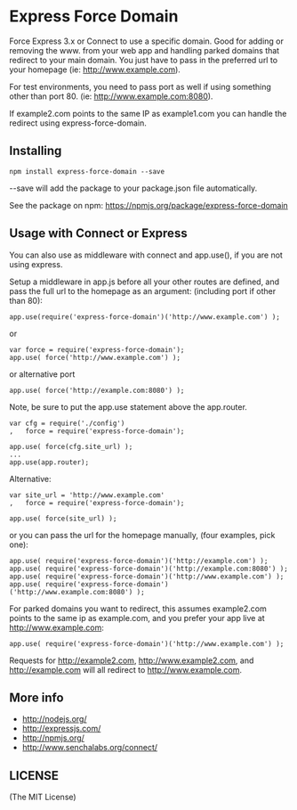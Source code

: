Express Force Domain
===========

Force Express 3.x or Connect to use a specific domain. Good for adding or removing the www. from your web app and handling parked domains that redirect to your main domain. You just have to pass in the preferred url to your homepage (ie: http://www.example.com).

For test environments, you need to pass port as well if using something other than port 80. (ie: http://www.example.com:8080).

If example2.com points to the same IP as example1.com you can handle the redirect using express-force-domain.

Installing
----

	npm install express-force-domain --save

--save will add the package to your package.json file automatically.

See the package on npm: https://npmjs.org/package/express-force-domain

Usage with Connect or Express
----

You can also use as middleware with connect and app.use(), if you are not using express. 

Setup a middleware in app.js before all your other routes are defined, and pass the full url to the homepage as an argument: (including port if other than 80):

	app.use(require('express-force-domain')('http://www.example.com') );

or

	var	force = require('express-force-domain');
	app.use( force('http://www.example.com') );

or alternative port

	app.use( force('http://example.com:8080') );

Note, be sure to put the app.use statement above the app.router.

	var cfg = require('./config')
	,	force = require('express-force-domain');

	app.use( force(cfg.site_url) );
	...
	app.use(app.router);

Alternative:

	var site_url = 'http://www.example.com'
	,	force = require('express-force-domain');

	app.use( force(site_url) );


or you can pass the url for the homepage manually, (four examples, pick one):

	app.use( require('express-force-domain')('http://example.com') );
	app.use( require('express-force-domain')('http://example.com:8080') );
	app.use( require('express-force-domain')('http://www.example.com') );
	app.use( require('express-force-domain')('http://www.example.com:8080') );

For parked domains you want to redirect, this assumes example2.com points to the same ip as example.com, and you prefer your app live at http://www.example.com:

	app.use( require('express-force-domain')('http://www.example.com') );

Requests for http://example2.com, http://www.example2.com, and http://example.com will all redirect to http://www.example.com.

More info
----

* http://nodejs.org/
* http://expressjs.com/
* http://npmjs.org/
* http://www.senchalabs.org/connect/

LICENSE
----

(The MIT License)
